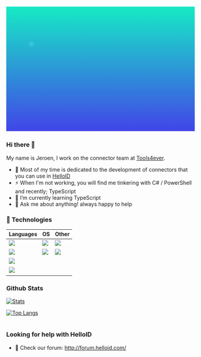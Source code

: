 ![welcome](./logo.gif)

### Hi there 👋

My name is Jeroen, I work on the connector team at [Tools4ever](https://github.com/Tools4everBV). 

- 🔭 Most of my time is dedicated to the development of connectors that you can use in [HelloID](https://www.tools4ever.com/software/helloid-idaas-cloud-single-sign-on/) 
- ⚡ When I'm not working, you will find me tinkering with C# / PowerShell and recently; TypeScript
- 🌱 I’m currently learning TypeScript
- 💬 Ask me about anything! always happy to help

### 🧰 Technologies

| Languages     | OS | Other |
| ------------ | ------------ | ------------ |
| ![](https://img.shields.io/badge/-PowerShell-blue.svg) | ![](https://img.shields.io/badge/Windows-0078D6?style=flat&logo=windows&logoColor=white) | ![](https://img.shields.io/badge/SQLite-07405E?style=flat&logo=sqlite&logoColor=white) |
| ![](https://img.shields.io/badge/C%23-239120?style=flat&logo=c-sharp&logoColor=white&color=2bbc8a) | ![](https://img.shields.io/badge/Ubuntu-E95420?style=flat&logo=ubuntu&logoColor=white) | ![](https://img.shields.io/badge/Microsoft_Azure-0089D6?style=flat&logo=microsoft-azure&logoColor=white) |
| ![](https://img.shields.io/badge/TypeScript-007ACC?style=flat&logo=typescript&logoColor=white) |
| ![](https://img.shields.io/badge/Markdown-000000?style=flat&logo=markdown&logoColor=white)

### Github Stats

[![Stats](https://github-readme-stats.vercel.app/api?username=JeroenBl&theme=dark)](https://github.com/JeroenBl/github-readme-stats)

[![Top Langs](https://github-readme-stats.vercel.app/api/top-langs/?username=JeroenBl)](https://github.com/JeroenBl/github-readme-stats)

#

### Looking for help with HelloID

- 👯 Check our forum: http://forum.helloid.com/

#

<!--
**mufana/mufana** is a ✨ _special_ ✨ repository because its `README.md` (this file) appears on your GitHub profile.
Here are some ideas to get you started:

- 🔭 I’m currently working on ...
- 🌱 I’m currently learning ...
- 👯 I’m looking to collaborate on ...
- 🤔 I’m looking for help with ...
- 💬 Ask me about ...
- 📫 How to reach me: ...
- 😄 Pronouns: ...
- ⚡ Fun fact: ...
-->
